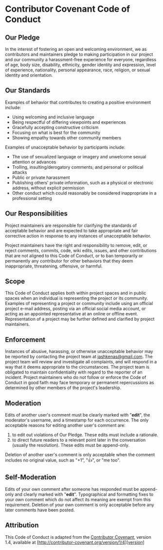 ﻿# Contributor Covenant Code of Conduct

## Our Pledge

In the interest of fostering an open and welcoming environment, we as
contributors and maintainers pledge to making participation in our project and
our community a harassment-free experience for everyone, regardless of age, body
size, disability, ethnicity, gender identity and expression, level of experience,
nationality, personal appearance, race, religion, or sexual identity and
orientation.

## Our Standards

Examples of behavior that contributes to creating a positive environment
include:

* Using welcoming and inclusive language
* Being respectful of differing viewpoints and experiences
* Gracefully accepting constructive criticism
* Focusing on what is best for the community
* Showing empathy towards other community members

Examples of unacceptable behavior by participants include:

* The use of sexualized language or imagery and unwelcome sexual attention or
advances
* Trolling, insulting/derogatory comments, and personal or political attacks
* Public or private harassment
* Publishing others' private information, such as a physical or electronic
  address, without explicit permission
* Other conduct which could reasonably be considered inappropriate in a
  professional setting

## Our Responsibilities

Project maintainers are responsible for clarifying the standards of acceptable
behavior and are expected to take appropriate and fair corrective action in
response to any instances of unacceptable behavior.

Project maintainers have the right and responsibility to remove, edit, or
reject comments, commits, code, wiki edits, issues, and other contributions
that are not aligned to this Code of Conduct, or to ban temporarily or
permanently any contributor for other behaviors that they deem inappropriate,
threatening, offensive, or harmful.

## Scope

This Code of Conduct applies both within project spaces and in public spaces
when an individual is representing the project or its community. Examples of
representing a project or community include using an official project e-mail
address, posting via an official social media account, or acting as an appointed
representative at an online or offline event. Representation of a project may be
further defined and clarified by project maintainers.

## Enforcement

Instances of abusive, harassing, or otherwise unacceptable behavior may be
reported by contacting the project team at jashkenas@gmail.com. The project team
will review and investigate all complaints, and will respond in a way that it deems
appropriate to the circumstances. The project team is obligated to maintain
confidentiality with regard to the reporter of an incident.
Project maintainers who do not follow or enforce the Code of Conduct in good
faith may face temporary or permanent repercussions as determined by other
members of the project's leadership.

## Moderation

Edits of another user's comment must be clearly marked with "**edit**", the
moderator's username, and a timestamp for each occurrence. The only acceptable
reasons for editing another user's comment are:

1. to edit out violations of Our Pledge. These edits must include a rationale.
2. to direct future readers to a relevant point later in the conversation
   (usually the resolution). These edits must be append-only.

Deletion of another user's comment is only acceptable when the comment includes
no original value, such as "+1", ":+1:", or "me too".

## Self-Moderation

Edits of your own comment after someone has responded must be append-only and
clearly marked with "**edit**". Typographical and formatting fixes to your own
comment which do not affect its meaning are exempt from this requirement.
Deletion of your own comment is only acceptable before any later comments have
been posted.

## Attribution

This Code of Conduct is adapted from the [Contributor Covenant][homepage], version 1.4,
available at [http://contributor-covenant.org/version/1/4][version]

[homepage]: http://contributor-covenant.org
[version]: http://contributor-covenant.org/version/1/4/
